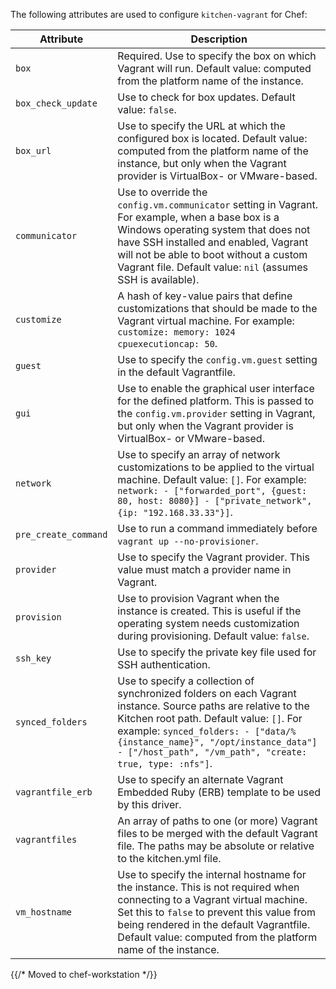 The following attributes are used to configure `kitchen-vagrant` for
Chef:

<table>
<colgroup>
<col style="width: 12%" />
<col style="width: 87%" />
</colgroup>
<thead>
<tr class="header">
<th>Attribute</th>
<th>Description</th>
</tr>
</thead>
<tbody>
<tr>
<td><code>box</code></td>
<td>Required. Use to specify the box on which Vagrant will run. Default value: computed from the platform name of the instance.</td>
</tr>
<tr>
<td><code>box_check_update</code></td>
<td>Use to check for box updates. Default value: <code>false</code>.</td>
</tr>
<tr>
<td><code>box_url</code></td>
<td>Use to specify the URL at which the configured box is located. Default value: computed from the platform name of the instance, but only when the Vagrant provider is VirtualBox- or VMware-based.</td>
</tr>
<tr>
<td><code>communicator</code></td>
<td>Use to override the <code>config.vm.communicator</code> setting in Vagrant. For example, when a base box is a Windows operating system that does not have SSH installed and enabled, Vagrant will not be able to boot without a custom Vagrant file. Default value: <code>nil</code> (assumes SSH is available).</td>
</tr>
<tr>
<td><code>customize</code></td>
<td>A hash of key-value pairs that define customizations that should be made to the Vagrant virtual machine. For example: <code>customize: memory: 1024 cpuexecutioncap: 50</code>.</td>
</tr>
<tr>
<td><code>guest</code></td>
<td>Use to specify the <code>config.vm.guest</code> setting in the default Vagrantfile.</td>
</tr>
<tr>
<td><code>gui</code></td>
<td>Use to enable the graphical user interface for the defined platform. This is passed to the <code>config.vm.provider</code> setting in Vagrant, but only when the Vagrant provider is VirtualBox- or VMware-based.</td>
</tr>
<tr>
<td><code>network</code></td>
<td>Use to specify an array of network customizations to be applied to the virtual machine. Default value: <code>[]</code>. For example: <code>network: - ["forwarded_port", {guest: 80, host: 8080}] - ["private_network", {ip: "192.168.33.33"}]</code>.</td>
</tr>
<tr>
<td><code>pre_create_command</code></td>
<td>Use to run a command immediately before <code>vagrant up --no-provisioner</code>.</td>
</tr>
<tr>
<td><code>provider</code></td>
<td>Use to specify the Vagrant provider. This value must match a provider name in Vagrant.</td>
</tr>
<tr>
<td><code>provision</code></td>
<td>Use to provision Vagrant when the instance is created. This is useful if the operating system needs customization during provisioning. Default value: <code>false</code>.</td>
</tr>
<tr>
<td><code>ssh_key</code></td>
<td>Use to specify the private key file used for SSH authentication.</td>
</tr>
<tr>
<td><code>synced_folders</code></td>
<td>Use to specify a collection of synchronized folders on each Vagrant instance. Source paths are relative to the Kitchen root path. Default value: <code>[]</code>. For example: <code>synced_folders: - ["data/%{instance_name}", "/opt/instance_data"] - ["/host_path", "/vm_path", "create: true, type: :nfs"]</code>.</td>
</tr>
<tr>
<td><code>vagrantfile_erb</code></td>
<td>Use to specify an alternate Vagrant Embedded Ruby (ERB) template to be used by this driver.</td>
</tr>
<tr>
<td><code>vagrantfiles</code></td>
<td>An array of paths to one (or more) Vagrant files to be merged with the default Vagrant file. The paths may be absolute or relative to the kitchen.yml file.</td>
</tr>
<tr>
<td><code>vm_hostname</code></td>
<td>Use to specify the internal hostname for the instance. This is not required when connecting to a Vagrant virtual machine. Set this to <code>false</code> to prevent this value from being rendered in the default Vagrantfile. Default value: computed from the platform name of the instance.</td>
</tr>
</tbody>
</table>

{{/* Moved to chef-workstation */}}
